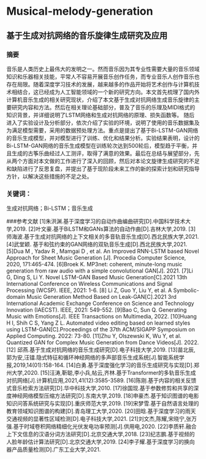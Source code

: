 # Musical-melody-generation
## 基于生成对抗网络的音乐旋律生成研究及应用

### 摘要
   音乐是人类历史上最伟大的发明之一。然而音乐因为其专业性需要大量的音乐领域知识和乐器相关技能，平常人不容易开展音乐创作任务，而专业音乐人创作音乐也存在局限。随着深度学习技术的发展，越来越多的作品开始将艺术创作与计算机技术相结合，这已经成为人工智能领域的一个新的研究方向。本文首先梳理了国内外计算机音乐生成的相关研究现状，介绍了本文基于生成对抗网络生成音乐旋律的主要研究内容和方法。然后在相关理论基础部分，普及了音乐的乐理及MIDI格式的知识背景，并详细说明了LSTM网络和生成对抗网络的原理、损失函数等。
随后进入了实验设计及分析部分，依次介绍了实验的环境，说明了使用的音乐数据集及为满足模型需要，采用的数据预处理方法。重点是提出了基于Bi-LSTM-GAN网络的音乐生成模型，并对模型进行了训练、优化和结果分析。实验结果表明，设计的Bi-LSTM-GAN网络的音乐生成模型在训练轮次达到500轮后，模型趋于平衡，并且生成的古筝乐曲经过人工测评，取得了满意的效果。最后在总结与展望部分，先从两个方面对本文做的工作进行了深入的回顾，然后对本论文旋律生成研究的不足和缺陷进行了反思复盘，并提出了基于现阶段未来工作的新的探索计划和研究指导方针，以解决这些措施的不足之处。

### 关键词：
生成对抗网络；Bi-LSTM；音乐生成



###参考文献
[1]朱洪渊.基于深度学习的自动作曲编曲研究[D].中国科学技术大学,2019. 
[2]叶文豪.基于BiLSTM和GANs算法的自动作曲[D].吉林大学,2019.
[3]师海波.基于生成对抗网络的上下文相关的多音轨音乐生成[D].西北民族大学,2021.
[4]武堂颖. 基于和弦约束的GAN网络的双轨音乐生成[D].西北民族大学,2021.
[5]Dua M , Yadav R , Mamgai D , et al. An Improved RNN-LSTM based Novel Approach for Sheet Music Generation [J]. Procedia Computer Science, 2020, 171:465-474.
[6]Broek K. MP3net: coherent, minute-long music generation from raw audio with a simple convolutional GAN[J]. 2021.
[7]Li G, Ding S, Li Y. Novel LSTM-GAN Based Music Generation[C].2021 13th International Conference on Wireless Communications and Signal Processing (WCSP). IEEE, 2021: 1-6.
[8] Li Z, Guo Y, Liu Y, et al. A Symbolic-domain Music Generation Method Based on Leak-GAN[C].2021 3rd International Academic Exchange Conference on Science and Technology Innovation (IAECST). IEEE, 2021: 549-552.
[9]Bao C, Sun Q. Generating Music with Emotions[J]. IEEE Transactions on Multimedia, 2022.
[10]Huang H I, Shih C S, Yang Z L. Automated video editing based on learned styles using LSTM-GAN[C].Proceedings of the 37th ACM/SIGAPP Symposium on Applied Computing. 2022: 73-80.
[11]Zhu Y, Olszewski K, Wu Y, et al. Quantized GAN for Complex Music Generation from Dance Videos[J]. 2022.
[12] 邱燕.基于生成对抗网络的音乐生成研究[D].电子科技大学,2019.
[13]苗北辰,郭为安,汪镭.隐式特征和循环神经网络的多声部音乐生成系统[J].智能系统学报,2019,14(01):158-164.
[14]白勇.基于深度强化学习的音乐生成研究与实现[D].郑州大学,2020.
[15]汪涛,靳聪,李小兵,帖云,齐林.基于Transformer的多轨音乐生成对抗网络[J].计算机应用,2021,41(12):3585-3589.
[16]陈刚.基于内容的相关反馈式音乐检索方法研究[D].华中科技大学,2010.
[17]徐国现.基于参数修剪和共享的深度神经网络模型压缩方法研究[D].东南大学,2019. 
[18]申豪杰.基于知识图谱的电影知识问答系统研究与实现[D].重庆师范大学,2019.
[19]宋梦雪.基于自然语言处理的教育领域知识图谱的构建[D].青岛理工大学,2020.
[20]田晗.基于深度学习的雨天交通视频的显著性区域检测[D].电子科技大学,2021.
[21]刘文杰,陈耀,宋晓宁,张万强.基于时域卷积网络精细化光伏发电功率预测[J].供用电,2020.
[22]李质轩.融合上下文信息的汉语分词方法研究[D].北京交通大学,2018.
[23]纪志鹏.基于视频的人脸年龄估计算法研究[D].北京交通大学,2019.
[24]李子耀.基于深度学习的换向器产品质量检测[D].广东工业大学,2021.
